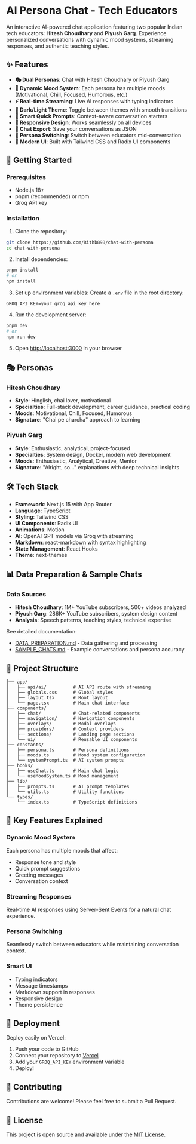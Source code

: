 # AI Persona Chat - Tech Educators

An interactive AI-powered chat application featuring two popular Indian tech educators: **Hitesh Choudhary** and **Piyush Garg**. Experience personalized conversations with dynamic mood systems, streaming responses, and authentic teaching styles.

## ✨ Features

- **🎭 Dual Personas**: Chat with Hitesh Choudhary or Piyush Garg
- **🎯 Dynamic Mood System**: Each persona has multiple moods (Motivational, Chill, Focused, Humorous, etc.)
- **⚡ Real-time Streaming**: Live AI responses with typing indicators
- **🌙 Dark/Light Theme**: Toggle between themes with smooth transitions
- **💬 Smart Quick Prompts**: Context-aware conversation starters
- **📱 Responsive Design**: Works seamlessly on all devices
- **💾 Chat Export**: Save your conversations as JSON
- **🔄 Persona Switching**: Switch between educators mid-conversation
- **🎨 Modern UI**: Built with Tailwind CSS and Radix UI components

## 🚀 Getting Started

### Prerequisites

- Node.js 18+
- pnpm (recommended) or npm
- Groq API key

### Installation

1. Clone the repository:

```bash
git clone https://github.com/Rithb898/chat-with-persona
cd chat-with-persona
```

2. Install dependencies:

```bash
pnpm install
# or
npm install
```

3. Set up environment variables:
   Create a `.env` file in the root directory:

```
GROQ_API_KEY=your_groq_api_key_here
```

4. Run the development server:

```bash
pnpm dev
# or
npm run dev
```

5. Open [http://localhost:3000](http://localhost:3000) in your browser

## 🎭 Personas

### Hitesh Choudhary

- **Style**: Hinglish, chai lover, motivational
- **Specialties**: Full-stack development, career guidance, practical coding
- **Moods**: Motivational, Chill, Focused, Humorous
- **Signature**: "Chai pe charcha" approach to learning

### Piyush Garg

- **Style**: Enthusiastic, analytical, project-focused
- **Specialties**: System design, Docker, modern web development
- **Moods**: Enthusiastic, Analytical, Creative, Mentor
- **Signature**: "Alright, so..." explanations with deep technical insights

## 🛠️ Tech Stack

- **Framework**: Next.js 15 with App Router
- **Language**: TypeScript
- **Styling**: Tailwind CSS
- **UI Components**: Radix UI
- **Animations**: Motion
- **AI**: OpenAI GPT models via Groq with streaming
- **Markdown**: react-markdown with syntax highlighting
- **State Management**: React Hooks
- **Theme**: next-themes

## 📊 Data Preparation & Sample Chats

### Data Sources
- **Hitesh Choudhary**: 1M+ YouTube subscribers, 500+ videos analyzed
- **Piyush Garg**: 286K+ YouTube subscribers, system design content
- **Analysis**: Speech patterns, teaching styles, technical expertise

See detailed documentation:
- [DATA_PREPARATION.md](./DATA_PREPARATION.md) - Data gathering and processing
- [SAMPLE_CHATS.md](./SAMPLE_CHATS.md) - Example conversations and persona accuracy

## 📁 Project Structure

```
├── app/
│   ├── api/ai/          # AI API route with streaming
│   ├── globals.css      # Global styles
│   ├── layout.tsx       # Root layout
│   └── page.tsx         # Main chat interface
├── components/
│   ├── chat/            # Chat-related components
│   ├── navigation/      # Navigation components
│   ├── overlays/        # Modal overlays
│   ├── providers/       # Context providers
│   ├── sections/        # Landing page sections
│   └── ui/              # Reusable UI components
├── constants/
│   ├── persona.ts       # Persona definitions
│   ├── moods.ts         # Mood system configuration
│   └── systemPrompt.ts  # AI system prompts
├── hooks/
│   ├── useChat.ts       # Main chat logic
│   └── useMoodSystem.ts # Mood management
├── lib/
│   ├── prompts.ts       # AI prompt templates
│   └── utils.ts         # Utility functions
└── types/
    └── index.ts         # TypeScript definitions
```

## 🎨 Key Features Explained

### Dynamic Mood System

Each persona has multiple moods that affect:

- Response tone and style
- Quick prompt suggestions
- Greeting messages
- Conversation context

### Streaming Responses

Real-time AI responses using Server-Sent Events for a natural chat experience.

### Persona Switching

Seamlessly switch between educators while maintaining conversation context.

### Smart UI

- Typing indicators
- Message timestamps
- Markdown support in responses
- Responsive design
- Theme persistence

## 🚀 Deployment

Deploy easily on Vercel:

1. Push your code to GitHub
2. Connect your repository to [Vercel](https://vercel.com)
3. Add your `GROQ_API_KEY` environment variable
4. Deploy!

## 🤝 Contributing

Contributions are welcome! Please feel free to submit a Pull Request.

## 📄 License

This project is open source and available under the [MIT License](LICENSE).
